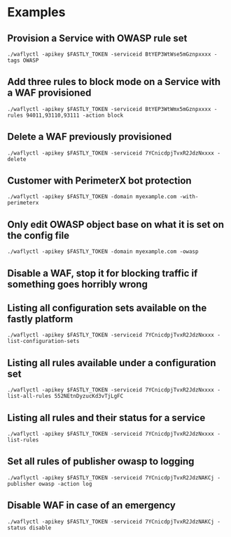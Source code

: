 # Examples
## Provision a Service with OWASP rule set
`./waflyctl -apikey $FASTLY_TOKEN -serviceid BtYEP3WtWse5mGznpxxxx -tags OWASP`

## Add three rules to block mode on a Service with a WAF provisioned
`./waflyctl -apikey $FASTLY_TOKEN -serviceid BtYEP3WtWmx5mGznpxxxx -rules 94011,93110,93111 -action block`

## Delete a WAF previously provisioned
`./waflyctl -apikey $FASTLY_TOKEN -serviceid 7YCnicdpjTvxR2JdzNxxxx -delete`

## Customer with PerimeterX bot protection
`./waflyctl -apikey $FASTLY_TOKEN -domain myexample.com -with-perimeterx`

## Only edit OWASP object base on what it is set on the config file
`./waflyctl -apikey $FASTLY_TOKEN -domain myexample.com -owasp`

## Disable a WAF, stop it for blocking traffic if something goes horribly wrong

## Listing all configuration sets available on the fastly platform
`./waflyctl -apikey $FASTLY_TOKEN -serviceid 7YCnicdpjTvxR2JdzNxxxx -list-configuration-sets`

## Listing all rules available under a configuration set
`./waflyctl -apikey $FASTLY_TOKEN -serviceid 7YCnicdpjTvxR2JdzNxxxx -list-all-rules 552NEtnDyzucKd3vTjLgFC`

## Listing all rules and their status for a service
`./waflyctl -apikey $FASTLY_TOKEN -serviceid 7YCnicdpjTvxR2JdzNxxxx -list-rules`

## Set all rules of publisher owasp to logging 
`./waflyctl -apikey $FASTLY_TOKEN -serviceid 7YCnicdpjTvxR2JdzNAKCj -publisher owasp -action log`

## Disable WAF in case of an emergency
`./waflyctl -apikey $FASTLY_TOKEN -serviceid 7YCnicdpjTvxR2JdzNAKCj -status disable`


